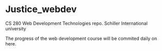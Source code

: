 # Justice_webdev
CS 280 Web Development Technologies repo.  Schiller International university 


The progress of the web development course will be commited daily on here.